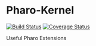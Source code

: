 # Pharo-Kernel
[![Build Status](https://travis-ci.org/ba-st/RenoirSt.svg?branch=master)](https://travis-ci.org/ba-st/RenoirSt)
[![Coverage Status](https://coveralls.io/repos/github/ba-st/Pharo-Kernel/badge.svg?branch=master)](https://coveralls.io/github/ba-st/Pharo-Kernel?branch=master)

Useful Pharo Extensions
